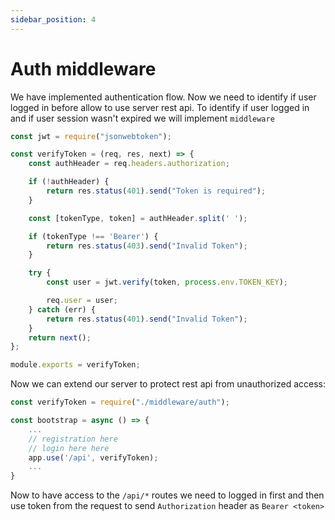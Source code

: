 ```yaml
---
sidebar_position: 4
---
```


# Auth middleware
We have implemented authentication flow. Now we need to identify if user logged in before allow to use server rest api. To identify if user logged in and if user session wasn't expired we will implement `middleware`

```js
const jwt = require("jsonwebtoken");

const verifyToken = (req, res, next) => {
    const authHeader = req.headers.authorization;

    if (!authHeader) {
        return res.status(401).send("Token is required");
    }

    const [tokenType, token] = authHeader.split(' ');

    if (tokenType !== 'Bearer') {
        return res.status(403).send("Invalid Token");
    }

    try {
        const user = jwt.verify(token, process.env.TOKEN_KEY);

        req.user = user;
    } catch (err) {
        return res.status(401).send("Invalid Token");
    }
    return next();
};

module.exports = verifyToken;
```

Now we can extend our server to protect rest api from unauthorized access:
```js
const verifyToken = require("./middleware/auth");

const bootstrap = async () => {
    ...
    // registration here
    // login here here
    app.use('/api', verifyToken);
    ...
}
```

Now to have access to the `/api/*` routes we need to logged in first and then use token from the request to send `Authorization` header as `Bearer <token>` 